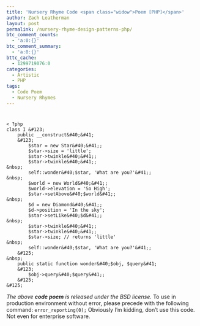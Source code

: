 ```yaml
---
title: 'Nursery Rhyme Code <span class="widow">Poem [PHP]</span>'
author: Zach Leatherman
layout: post
permalink: /nursery-rhyme-design-patterns-php/
btc_comment_counts:
  - 'a:0:{}'
btc_comment_summary:
  - 'a:0:{}'
bttc_cache:
  - 1299719076:0
categories:
  - Artistic
  - PHP
tags:
  - Code Poem
  - Nursery Rhymes
---
```

# 

    < ?php
    class I &#123;
        public __construct&#40;&#41;
        &#123;
            $star = new Star&#40;&#41;;
            $star->size = 'little';
            $star->twinkle&#40;&#41;;
            $star->twinkle&#40;&#41;;
    &nbsp;
            self::wonder&#40;$star, 'What are you?'&#41;;
    &nbsp;
            $world = new World&#40;&#41;;
            $world->elevation = 'So High';
            $star->setAbove&#40;$world&#41;;
    &nbsp;
            $d = new Diamond&#40;&#41;;
            $d->position = 'In the sky';
            $star->setLike&#40;$d&#41;;
    &nbsp;
            $star->twinkle&#40;&#41;;
            $star->twinkle&#40;&#41;;
            $star->size; // returns 'little'
    &nbsp;
            self::wonder&#40;$star, 'What are you?'&#41;;
        &#125;
    &nbsp;
        public static function wonder&#40;$obj, $query&#41;
        &#123;
            $obj->query&#40;$query&#41;;
        &#125;
    &#125;

*The above **code poem** is released under the BSD license.* To use in production environment without error, please precede with the following command: `error_reporting(0);` Obviously I’m kidding, don’t use this code. Not even for enterprise software.